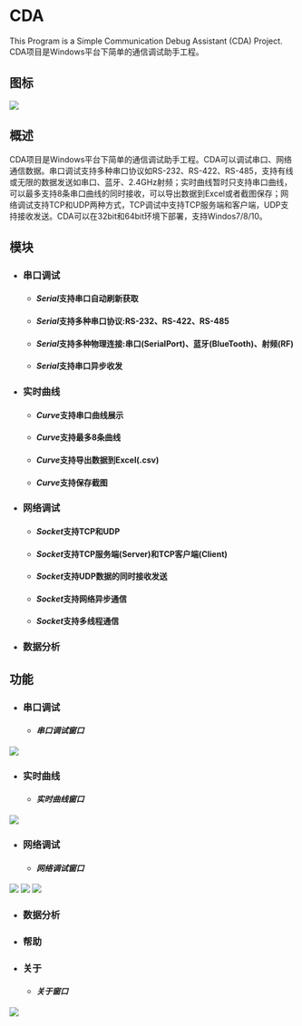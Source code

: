 # CDA
This Program is a Simple Communication Debug Assistant (CDA) Project.   
CDA项目是Windows平台下简单的通信调试助手工程。

## 图标
![](https://github.com/Alopex6414/CDA/raw/master/Photo/Cat.png)

## 概述
CDA项目是Windows平台下简单的通信调试助手工程。CDA可以调试串口、网络通信数据。串口调试支持多种串口协议如RS-232、RS-422、RS-485，支持有线或无限的数据发送如串口、蓝牙、2.4GHz射频；实时曲线暂时只支持串口曲线，可以最多支持8条串口曲线的同时接收，可以导出数据到Excel或者截图保存；网络调试支持TCP和UDP两种方式，TCP调试中支持TCP服务端和客户端，UDP支持接收发送。CDA可以在32bit和64bit环境下部署，支持Windos7/8/10。

## 模块
  * ### 串口调试
    * #### *Serial*支持串口自动刷新获取
    * #### *Serial*支持多种串口协议:RS-232、RS-422、RS-485
    * #### *Serial*支持多种物理连接:串口(SerialPort)、蓝牙(BlueTooth)、射频(RF)
    * #### *Serial*支持串口异步收发  
    
  * ### 实时曲线
    * #### *Curve*支持串口曲线展示
    * #### *Curve*支持最多8条曲线
    * #### *Curve*支持导出数据到Excel(.csv)
    * #### *Curve*支持保存截图  
    
  * ### 网络调试
    * #### *Socket*支持TCP和UDP
    * #### *Socket*支持TCP服务端(Server)和TCP客户端(Client)
    * #### *Socket*支持UDP数据的同时接收发送
    * #### *Socket*支持网络异步通信
    * #### *Socket*支持多线程通信

  * ### 数据分析
  
 ## 功能
   * ### 串口调试
     * #### *串口调试窗口*
   ![](https://github.com/Alopex6414/CDA/raw/master/Photo/Serial_0.png)
   
   * ### 实时曲线
     * #### *实时曲线窗口*
   ![](https://github.com/Alopex6414/CDA/raw/master/Photo/Curve_0.png)
   
   * ### 网络调试
     * #### *网络调试窗口*  
   ![](https://github.com/Alopex6414/CDA/raw/master/Photo/Socket_tcpserver_0.png)
   ![](https://github.com/Alopex6414/CDA/raw/master/Photo/Socket_tcpclient_0.png)
   ![](https://github.com/Alopex6414/CDA/raw/master/Photo/Socket_udp_0.png)
   
   * ### 数据分析
   
   * ### 帮助
   
   * ### 关于
     * #### *关于窗口*
   ![](https://github.com/Alopex6414/CDA/raw/master/Photo/About_0.png)
 
